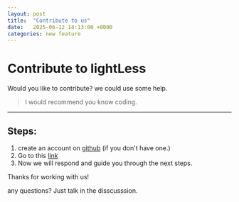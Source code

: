 ```yaml
---
layout: post
title:  "Contribute to us"
date:   2025-06-12 14:13:00 +0000
categories: new feature
---
```


# Contribute to lightLess
Would you like to contribute? we could use some help. 

> I would recommend you know coding.

---

## Steps: 

1. create an account on [github](https://github.com/) (if you don't have one.)
2. Go to this [link](https://github.com/orgs/lightless-dev/discussions/4)
3. Now we will respond and guide you through the next steps.

Thanks for working with us!

any questions? Just talk in the disscusssion.
